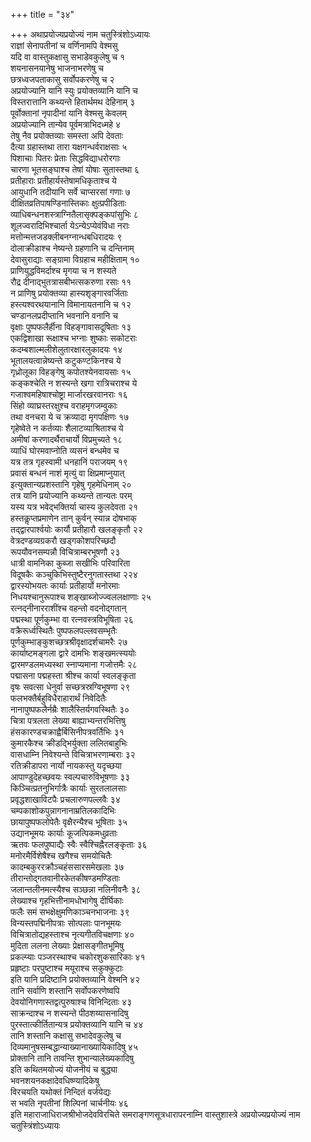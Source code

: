 +++
title = "३४"

+++
अथाप्रयोज्यप्रयोज्यं नाम चतुस्त्रिंशोऽध्यायः  
राज्ञां सेनापतीनां च वर्णिनामपि वेश्मसु  
यदि वा वास्तुकक्षासु सभाडेवकुलेषु च १  
शयनासनयानेषु भाजनाभरणेषु च  
छत्रध्वजपताकासु सर्वोपकरणेषु च २  
अप्रयोज्यानि यानि स्युः प्रयोक्तव्यानि यानि च  
विस्तरात्तानि कथ्यन्ते हितार्थमथ देहिनाम् ३  
पूर्वोक्तानां नृपादीनां यानि वेश्मसु केवलम्  
अप्रयोज्यानि तान्येव पूर्वमत्राभिदध्महे ४  
तेषु नैव प्रयोक्तव्याः समस्ता अपि देवताः  
दैत्या ग्रहास्तथा तारा यक्षगन्धर्वराक्षसाः ५  
पिशाचाः पितरः प्रेताः सिद्धविद्याधरोरगाः  
चारणा भूतसङ्घाश्च तेषां योषाः सुतास्तथा ६  
प्रतीहाराः प्रतीहार्यस्तेषामधिकृताश्च ये  
आयुधानि तदीयानि सर्वे चाप्सरसां गणाः ७  
दीक्षितव्रतिपाषण्डिनास्तिकाः क्षुत्प्रपीडिताः  
व्याधिबन्धनशस्त्राग्नितैलासृक्पङ्कपांसुभिः ८  
शूलज्वरादिभिश्चार्ता येऽन्येऽप्येवंविधा नराः  
मत्तोन्मत्तजडक्लीबनग्नान्धबधिरादयः ९  
दोलाक्रीडाश्च नेष्यन्ते ग्रहणानि च दन्तिनाम्  
देवासुराद्याः सङ्ग्रामा विग्रहाच महीक्षिताम् १०  
प्राणियुद्धविमर्दाश्च मृगया च न शस्यते  
रौद्र दीनाद्भुतत्रासबीभत्सकरुणा रसाः ११  
न प्राणिषु प्रयोक्तव्या हास्यशृङ्गारवर्जिताः  
हस्त्यश्वरथयानानि विमानायतनानि च १२  
चण्डानलप्रदीप्तानि भवनानि वनानि च  
वृक्षाः पुष्पफलैर्हीना विहङ्गावासदूषिताः १३  
एकद्विशाखा रूक्षाश्च भग्नाः शुष्काः सकोटराः  
कदम्बशाल्मलीशेलुतारक्षारलुकादयः १४  
भूतालयत्वान्नेष्यन्ते कटुकण्टकिनश्च ये  
गृध्रोलूका विहङ्गेषु कपोतश्येनवायसाः १५  
कङ्कश्चेति न शस्यन्ते खगा रात्रिचराश्च ये  
गजाश्वमहिषाश्चोष्ट्रा मार्जारखरवानराः १६  
सिंहो व्याघ्रस्तरक्षुश्च वराहमृगजम्वुकाः  
तथा वनचरा ये च क्रव्यादा मृगपक्षिणः १७  
गृहेष्वेते न कर्तव्याः शैलाटव्याश्रिताश्च ये  
अमीषां करणादर्थैराचार्यो विप्रमुच्यते १८  
व्याधिं घोरमवाप्नोति व्यसनं बन्धमेव च  
यत्र तत्र गृहस्वामी धनहानिं पराजयम् १९  
प्रवासं बन्धनं नाशं मृत्युं वा क्षिप्रमाप्नुयात्  
इत्युक्तान्यप्रशस्तानि गृहेषु गृहमेधिनाम् २०  
तत्र यानि प्रयोज्यानि कथ्यन्ते तान्यतः परम्  
यस्य यत्र भवेद्भक्तिर्या चास्य कुलदेवता २१  
हस्तकॢप्तप्रमाणेन तान् कुर्वन् स्यान्न दोषभाक्  
तद्द्वारपार्श्वयोः कार्यौ प्रतीहारौ खलङ्कृतौ २२  
वेत्रदण्डव्यग्रकरौ खड्गकोशपरिच्छदौ  
रूपयौवनसम्पन्नौ विचित्राम्बरभूषणौ २३  
धात्री वामनिका कुब्जा सखीभिः परिवारिता  
विदूषकैः कञ्चुकिभिस्तुष्टैरनुगतास्तथा २२४  
द्वारस्योभयतः कार्याः प्रतीहार्यो मनोरमाः  
निधयश्चानुरूपाश्च शङ्खाब्जोज्ज्वललक्षाणाः २५  
रत्नद्नीनारराशींश्च वहन्तो वदनोद्गतान्  
पद्मस्था पूर्णकुम्भा वा रत्नवस्त्रविभूषिता २६  
वक्रैरूर्ध्वस्थितैः पुष्पफलपल्लवसम्भृतैः  
पूर्णकुम्भाङ्कुशच्छत्रश्रीवृक्षादर्शचामरैः २७  
कार्याष्टमङ्गला द्वारे दामभिः शङ्खमत्स्ययोः  
द्वारमण्डलमध्यस्था स्नाप्यमाना गजोत्तमैः २८  
पद्मासना पद्महस्ता श्रीश्च कार्या स्वलङ्कृता  
वृषः सवत्सा धेनुर्वा सच्छत्रस्रग्विभूषणा २९  
फलभक्तैर्बहुविधैराहारार्थं निवेदितैः  
नानापुष्पफलैर्नम्रैः शालैस्तिर्यगवस्थितैः ३०  
चित्रा पत्रलता लेख्या बाह्याभ्यन्तरभित्तिषु  
हंसकारण्डचक्राह्वैर्बिसिनीपत्रवर्तिभिः ३१  
कुमारकैश्च क्रीडद्भिर्युक्ता ललितबाहुभिः  
वासधाम्नि निवेश्यन्ते विचित्राभरणाम्बराः ३२  
रतिक्रीडापरा नार्यो नायकस्तु यदृच्छया  
आपाण्डुदेहच्छवयः स्वल्पचारुविभूषणाः ३३  
किञ्चित्प्रतनुभिर्गात्रैः कार्याः सुरतलालसाः  
प्रवृद्धशाखाविटपैः प्रचलारुणपल्लवैः ३४  
चम्पकाशोकपुन्नागनानाम्रतिलकादिभिः  
छायापुष्पफलोपेतैः वृक्षैरन्यैश्च भूषिताः ३५  
उद्यानभूमयः कार्याः कूजत्पिकमधुव्रताः  
ऋतवः फलपुष्पाद्यैः स्वैः स्वैश्चिह्नैरलङ्कृताः ३६  
मनोरमैर्विशेषैश्च खगैश्च समयोचितैः  
कादम्बकुररक्रौञ्चहंससारसमेखलाः ३७  
तीरान्तोद्गतवानीरकेतकीषण्डमण्डिताः  
जलान्तलीनमत्स्यैश्च सञ्छन्ना नलिनीवनैः ३८  
लेख्याश्च गृहभित्तीनामधोभागेषु दीर्घिकाः  
फलैः समं सभक्षेक्षुमणिकाञ्चनभाजनाः ३९  
विन्यस्तपद्मिनीपत्राः सोत्पलाः पानभूमयः  
विचित्रातोद्यहस्ताश्च नृत्यगीतविचक्षणाः ४०  
मुदिता ललना लेख्याः प्रेक्षासङ्गीतभूमिषु  
प्रकल्प्याः पञ्जरस्थाश्च चकोरशुकसारिकाः ४१  
प्रहृष्टाः परपुष्टाश्च मयूराश्च सकुक्कुटाः  
इति यानि प्रदिष्टानि प्रयोक्तव्यानि वेश्मनि ४२  
तानि सर्वाणि शस्तानि सर्वोपकरणेष्वपि  
देवयोनिगणास्तद्वत्पुरुषाश्च विनिन्दिताः ४३  
साक्रन्दाश्च न शस्यन्ते पीठशय्यासनादिषु  
पुरस्तात्कीर्तितान्यत्र प्रयोक्तव्यानि यानि च ४४  
तानि शस्तानि कक्षासु सभादेवकुलेषु च  
दिव्यमानुषसम्बद्धान्याख्यानाख्यायिकादिषु ४५  
प्रोक्तानि तानि तावन्ति शुभान्यालेख्यकादिषु  
इति कथितमयोज्यं योजनीयं च बुद्ध्या  
भवनशयनकक्षादेवधिष्ण्यादिकेषु  
विरचयति यथोक्तं निन्दितं वर्जयेद्यः  
स भवति नृपतीनां शिल्पिनां चार्चनीयः ४६  
इति महाराजाधिराजश्रीभोजदेवविरचिते समराङ्गणसूत्रधारापरनाम्नि
वास्तुशास्त्रे अप्रयोज्यप्रयोज्यं नाम
चतुस्त्रिंशोऽध्यायः  
   
